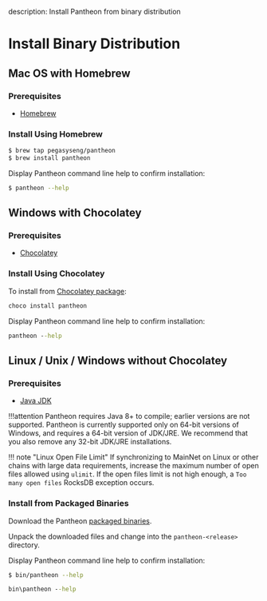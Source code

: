 description: Install Pantheon from binary distribution
<!--- END of page meta data -->

# Install Binary Distribution

## Mac OS with Homebrew

### Prerequisites

* [Homebrew](https://brew.sh/)

### Install Using Homebrew

```bash
$ brew tap pegasyseng/pantheon
$ brew install pantheon
```
Display Pantheon command line help to confirm installation: 

```bash
$ pantheon --help
```

## Windows with Chocolatey 

### Prerequisites

* [Chocolatey](Install-Chocolatey.md)

### Install Using Chocolatey

To install from [Chocolatey package](https://chocolatey.org/packages/pantheon/): 

```bat
choco install pantheon
``` 

Display Pantheon command line help to confirm installation: 

```bat
pantheon --help
```

## Linux / Unix / Windows without Chocolatey

### Prerequisites 

* [Java JDK](http://www.oracle.com/technetwork/java/javase/downloads/index.html)

!!!attention
    Pantheon requires Java 8+ to compile; earlier versions are not supported.
    Pantheon is currently supported only on 64-bit versions of Windows, and requires a 64-bit version of JDK/JRE. 
    We recommend that you also remove any 32-bit JDK/JRE installations.
    
!!! note "Linux Open File Limit"
    If synchronizing to MainNet on Linux or other chains with large data requirements, increase the maximum 
    number of open files allowed using `ulimit`. If the open files limit is not high enough, a `Too many open files` RocksDB exception occurs. 

### Install from Packaged Binaries

Download the Pantheon [packaged binaries](https://bintray.com/consensys/pegasys-repo/pantheon/_latestVersion#files).

Unpack the downloaded files and change into the `pantheon-<release>` directory. 

Display Pantheon command line help to confirm installation: 

```bash tab="Linux/macOS"
$ bin/pantheon --help
```

```bat tab="Windows"
bin\pantheon --help
```